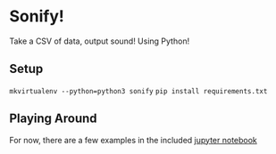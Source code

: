 # Sonify!

Take a CSV of data, output sound! Using Python!


## Setup

`mkvirtualenv --python=python3 sonify`
`pip install requirements.txt`

## Playing Around
For now, there are a few examples in the included [jupyter notebook](https://github.com/erinspace/sonify/blob/master/Graphs_and_Sounds.ipynb)
